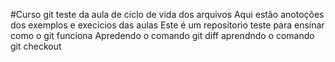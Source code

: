 
#Curso git teste da aula de ciclo de vida dos arquivos
Aqui estão anotoções dos exemplos e execicios das aulas
Este é um repositorio teste para ensinar como o git funciona
Apredendo o comando git diff
aprendndo o comando git checkout
